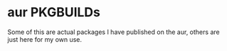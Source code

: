 # aur PKGBUILDs
Some of this are actual packages I have published on the aur, others are just here for my own use.
